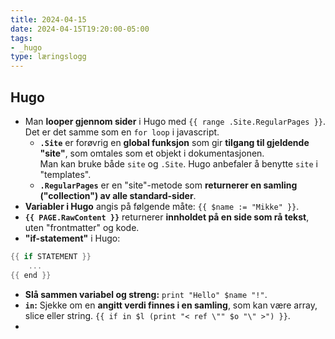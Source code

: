 ```yaml
---
title: 2024-04-15
date: 2024-04-15T19:20:00-05:00
tags:
- _hugo
type: læringslogg
---
```

## Hugo
* Man **looper gjennom sider** i Hugo med `{{ range .Site.RegularPages }}`. Det er det samme som en `for loop` i javascript.   
    * **`.Site`** er forøvrig en **global funksjon** som gir **tilgang til gjeldende "site"**, som omtales som et objekt i dokumentasjonen.  
Man kan bruke både `site` og `.Site`. Hugo anbefaler å benytte `site` i "templates".  
    * **`.RegularPages`** er en "site"-metode som **returnerer en samling ("collection") av alle standard-sider**.
* **Variabler i Hugo** angis på følgende måte: `{{ $name := "Mikke" }}`. 
* **`{{ PAGE.RawContent }}`** returnerer **innholdet på en side som rå tekst**, uten "frontmatter" og kode.
* **"if-statement"** i Hugo:
```GO
{{ if STATEMENT }}
    ...
{{ end }}
```
* **Slå sammen variabel og streng:** `print "Hello" $name "!"`. 
* **`in`:** Sjekke om en **angitt verdi finnes i en samling**, som kan være array, slice eller string. `{{ if in $l (print "< ref \"" $o "\" >") }}`.
* 

